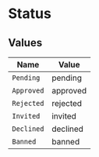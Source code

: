 # Status


## Values

| Name       | Value      |
| ---------- | ---------- |
| `Pending`  | pending    |
| `Approved` | approved   |
| `Rejected` | rejected   |
| `Invited`  | invited    |
| `Declined` | declined   |
| `Banned`   | banned     |